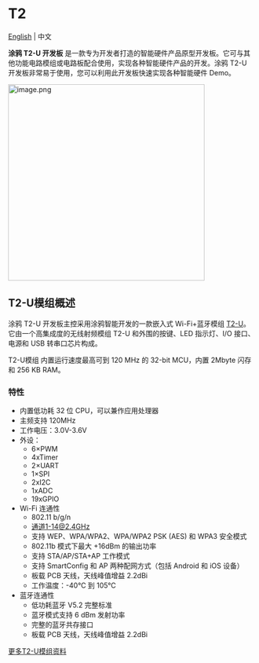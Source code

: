 # T2

[English](https://github.com/tuya/T2/blob/main/README.md) | 中文

**涂鸦 T2-U 开发板** 是一款专为开发者打造的智能硬件产品原型开发板。它可与其他功能电路模组或电路板配合使用，实现各种智能硬件产品的开发。涂鸦 T2-U 开发板非常易于使用，您可以利用此开发板快速实现各种智能硬件 Demo。

<img alt="image.png" src="https://airtake-public-data-1254153901.cos.ap-shanghai.myqcloud.com/content-platform/hestia/16781047011ffea0d5520.png" width="400">

## T2-U模组概述
涂鸦 T2-U 开发板主控采用涂鸦智能开发的一款嵌入式 Wi-Fi+蓝牙模组 [T2-U](https://developer.tuya.com/en/docs/iot/T2-U-module-datasheet?id=Kce1tncb80ldq)。它由一个高集成度的无线射频模组 T2-U 和外围的按键、LED 指示灯、I/O 接口、电源和 USB 转串口芯片构成。

T2-U模组 内置运行速度最高可到 120 MHz 的 32-bit MCU，内置 2Mbyte 闪存和 256 KB RAM。

### 特性

- 内置低功耗 32 位 CPU，可以兼作应用处理器
- 主频支持 120MHz
- 工作电压：3.0V-3.6V
- 外设：
  - 6×PWM
  - 4xTimer
  - 2×UART
  - 1×SPI
  - 2xI2C
  - 1xADC
  - 19xGPIO
- Wi-Fi 连通性
  - 802.11 b/g/n
  - 通道1-14@2.4GHz
  - 支持 WEP、WPA/WPA2、WPA/WPA2 PSK (AES) 和 WPA3 安全模式
  - 802.11b 模式下最大 +16dBm 的输出功率
  - 支持 STA/AP/STA+AP 工作模式
  - 支持 SmartConfig 和 AP 两种配网方式（包括 Android 和 iOS 设备）
  - 板载 PCB 天线，天线峰值增益 2.2dBi
  - 工作温度：-40℃ 到 105℃
- 蓝牙连通性
  - 低功耗蓝牙 V5.2 完整标准
  - 蓝牙模式支持 6 dBm 发射功率
  - 完整的蓝牙共存接口
  - 板载 PCB 天线，天线峰值增益 2.2dBi

[更多T2-U模组资料](https://developer.tuya.com/cn/docs/iot/T2-U-module-datasheet?id=Kce1tncb80ldq)